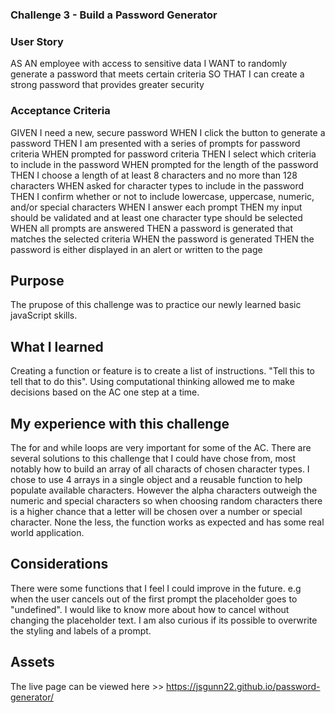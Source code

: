### Challenge 3 - Build a Password Generator

### User Story

AS AN employee with access to sensitive data
I WANT to randomly generate a password that meets certain criteria
SO THAT I can create a strong password that provides greater security

### Acceptance Criteria

GIVEN I need a new, secure password
WHEN I click the button to generate a password
THEN I am presented with a series of prompts for password criteria
WHEN prompted for password criteria
THEN I select which criteria to include in the password
WHEN prompted for the length of the password
THEN I choose a length of at least 8 characters and no more than 128 characters
WHEN asked for character types to include in the password
THEN I confirm whether or not to include lowercase, uppercase, numeric, and/or special characters
WHEN I answer each prompt
THEN my input should be validated and at least one character type should be selected
WHEN all prompts are answered
THEN a password is generated that matches the selected criteria
WHEN the password is generated
THEN the password is either displayed in an alert or written to the page

## Purpose

The prupose of this challenge was to practice our newly learned basic javaScript skills.

## What I learned

Creating a function or feature is to create a list of instructions. "Tell this to tell that to do this". Using computational thinking allowed me to make decisions based on the AC one step at a time.

## My experience with this challenge

The for and while loops are very important for some of the AC. There are several solutions to this challenge that I could have chose from, most notably how to build an array of all characts of chosen character types. I chose to use 4 arrays in a single object and a reusable function to help populate available characters. However the alpha characters outweigh the numeric and special characters so when choosing random characters there is a higher chance that a letter will be chosen over a number or special character. None the less, the function works as expected and has some real world application.

## Considerations

There were some functions that I feel I could improve in the future. e.g when the user cancels out of the first prompt the placeholder goes to "undefined". I would like to know more about how to cancel without changing the placeholder text. I am also curious if its possible to overwrite the styling and labels of a prompt.

## Assets

The live page can be viewed here >> https://jsgunn22.github.io/password-generator/
